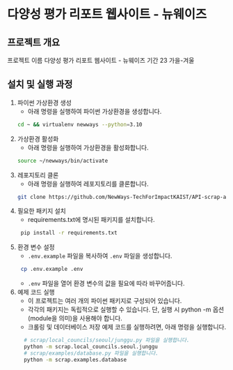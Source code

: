 # 다양성 평가 리포트 웹사이트 - 뉴웨이즈

<!-- # 깃헙은 최종일에 제출 필요!
- 팀별 GitHub repository 링크 및 발표 자료 Slack으로 제출
- GitHub 포함 사항
  - 재현 가능한 전체 개발 코드
  - README.md
    - 간단한 문제 정의와 해결책 설명
    - 사용 가능한 데모 링크 (웹사이트 링크나 실행가능한 Google colab 파일 등)
    - 설치 및 실행 과정 설명
    - 팀 및 팀원 소개
    - (선택 사항) 데모 영상 -->

## 프로젝트 개요

프로젝트 이름 다양성 평가 리포트 웹사이트 - 뉴웨이즈
기간 23 가을-겨울

## 설치 및 실행 과정

1. 파이썬 가상환경 생성
   - 아래 명령을 실행하여 파이썬 가상환경을 생성합니다.
   ```bash
   cd ~ && virtualenv newways --python=3.10
   ```
2. 가상환경 활성화
   - 아래 명령을 실행하여 가상환경을 활성화합니다.
   ```bash
   source ~/newways/bin/activate
   ```
3. 레포지토리 클론
   - 아래 명령을 실행하여 레포지토리를 클론합니다.
    ```bash
    git clone https://github.com/NewWays-TechForImpactKAIST/API-scrap-and-analysis.git
    ```
4. 필요한 패키지 설치
   - requirements.txt에 명시된 패키지를 설치합니다.
   ```bash
    pip install -r requirements.txt
   ```
5. 환경 변수 설정
   - `.env.example` 파일을 복사하여 `.env` 파일을 생성합니다.
   ```bash
    cp .env.example .env
   ```
   - `.env` 파일을 열어 환경 변수의 값을 필요에 따라 바꾸어줍니다.
6. 예제 코드 실행
   - 이 프로젝트는 여러 개의 파이썬 패키지로 구성되어 있습니다.
   - 각각의 패키지는 독립적으로 실행할 수 있습니다. 단, 실행 시 python -m 옵션(module을 의미)을 사용해야 합니다.
   - 크롤링 및 데이터베이스 저장 예제 코드를 실행하려면, 아래 명령을 실행합니다.
   ```bash
     # scrap/local_councils/seoul/junggu.py 파일을 실행합니다.
     python -m scrap.local_councils.seoul.junggu
     # scrap/examples/database.py 파일을 실행합니다.
     python -m scrap.examples.database
   ```
